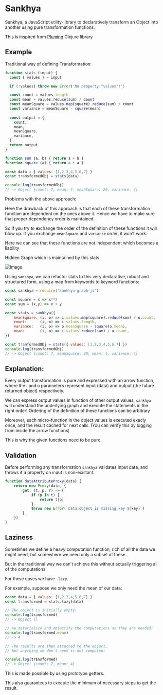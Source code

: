 # Sankhya
Sankhya, a JavaScript utility-library to declaratively transform an Object into another using pure transformation functions.

This is inspired from [Pluming](https://github.com/plumatic/plumbing) Clojure library 

## Example

Traditional way of defining Transformation:

```js
function stats (input) {
  const { values } = input

  if (!values) throw new Error('No property "values"!')

  const count = values.length
  const mean = values.reduce(sum) / count
  const meanSquare = values.map(square).reduce(sum) / count
  const variance = meanSquare - square(mean)
  
  const output = {
    count,
    mean,
    meanSquare,
    variance,
  }
  return output
}

function sum (a, b) { return a + b }
function square (a) { return a * a }

const data = { values: [1,2,3,4,5,6,7] }
const transformedObj = stats(data)

console.log(transformedObj)
// -> Object {count: 7, mean: 4, meanSquare: 20, variance: 4}


```

Problems with the above approach: 

Here the drawback of this approach is that each of these transformation function are dependent on the ones above it.
Hence we have to make sure that proper dependency order is maintained.
 
So if you try to exchange the order of the definition of these functions it will blow up.
If you exchange `meanSquare` and `variance` order, it won't work.
 
Here we can see that these functions are not independent which becomes a liability


Hidden Graph which is maintained by this stats 


![image](https://user-images.githubusercontent.com/42679346/151663228-6b684600-ed42-4386-abc0-6715c9fb87ba.png)


Using `sankhya`, we can refactor stats to this very declarative, robust and structured form, using a map from keywords to keyword functions:

```js 
const sankhya = require('sankhya-graph-js')

const square = x => x**2
const sum = (x,y) => x + y 

const stats = sankhya({
    meanSquare: (i, o) => i.values.map(square).reduce(sum) / o.count,
    count:      (i, o) => i.values.length,
    variance:   (i, o) => o.meanSquare - square(o.mean),
    mean:       (i, o) => i.values.reduce(sum) / o.count,
})

const tranformedObj = stats({ values: [1,2,3,4,5,6,7] })
console.log(transformedObj)
// -> Object {count: 7, meanSquare: 20, mean: 4, variance: 4}

```

## Explanation: 


Every output transformation is pure and expressed with an arrow function, where the i and o parameters represent input (data) and output (the future returned object) respectively.

We can express output values in function of other output values, `sankhya` will understand the underlying graph and execute the statements in the right order!
Ordering of the definition of these functions can be arbitrary 

Moreover, each micro-function in the object values is executed exacly once, and the result cached for next calls.
(You can verify this by logging from inside the arrow functions)

This is why the given functions need to be pure.


## Validation 


Before performing any transformation `sankhya` validates input data, and throws if a property on input is non-existant.

```js
function dataAttributeProxy(data) {
    return new Proxy(data, {
        get: (t, p, r) => {
            if (p in t) {
                return t[p]
            }
            throw new Error(`Data object is missing key ${key}`)
        }
    })
}

 ```

## Laziness 


Sometimes we define a heavy computation function, rich of all the data we might need, but somewhere we need only a subset of these.

But in the traditional way we can't achieve this without actually triggering all of the computations

For these cases we have `.lazy`. 

For example, suppose we only need the mean of our data:

```js 
const data = { values: [1,2,3,4,5,6,7] }
const transformed = stats.lazy(data)

// The object is initially empty:
console.log(transformed)
// -> Object {}

// We materialize and objectify the computations as they are needed:
console.log(transformed.mean)
// -> 4

// The results are then attached to the object,
// but anything we don't need is not computed:

console.log(transformed)
// -> Object {count: 7, mean: 4}

``` 

This is made possible by using prototype getters.

This also guarantees to execute the minimum of necessary steps to get the result.



